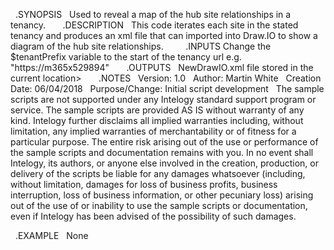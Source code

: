
 	.SYNOPSIS
 	Used to reveal a map of the hub site relationships in a tenancy.
 	 
 	.DESCRIPTION
 	This code iterates each site in the stated tenancy and produces an xml file that can imported into Draw.IO to show a diagram of the hub site relationships.
 	 	 
 	.INPUTS
    Change the $tenantPrefix variable to the start of the tenancy url e.g. "https://m365x529894"
     	 
 	.OUTPUTS
 	NewDrawIO.xml file stored in the current location>
 	 
 	.NOTES
 	Version: 1.0
 	Author: Martin White
 	Creation Date: 06/04/2018
 	Purpose/Change: Initial script development
 	The sample scripts are not supported under any Intelogy standard support program or service. 
    The sample scripts are provided AS IS without warranty of any kind. Intelogy further disclaims all implied warranties including, 
    without limitation, any implied warranties of merchantability or of fitness for a particular purpose. The entire risk arising out 
    of the use or performance of the sample scripts and documentation remains with you. In no event shall Intelogy, its authors, 
    or anyone else involved in the creation, production, or delivery of the scripts be liable for any damages whatsoever (including, 
    without limitation, damages for loss of business profits, business interruption, loss of business information, or other pecuniary loss) 
    arising out of the use of or inability to use the sample scripts or documentation, even if Intelogy has been advised of the possibility 
    of such damages. 

 	.EXAMPLE
 	None

 
 
